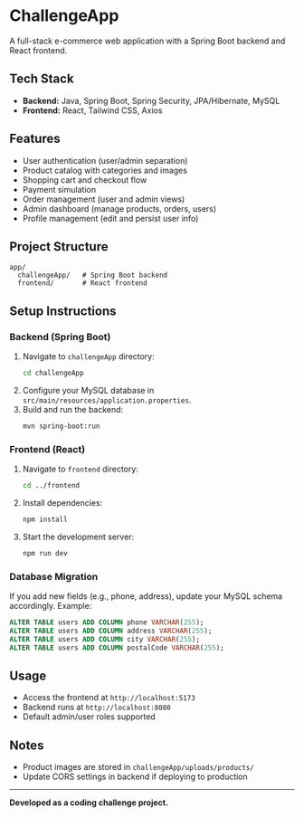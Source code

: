 # ChallengeApp

A full-stack e-commerce web application with a Spring Boot backend and React frontend.

## Tech Stack
- **Backend:** Java, Spring Boot, Spring Security, JPA/Hibernate, MySQL
- **Frontend:** React, Tailwind CSS, Axios

## Features
- User authentication (user/admin separation)
- Product catalog with categories and images
- Shopping cart and checkout flow
- Payment simulation
- Order management (user and admin views)
- Admin dashboard (manage products, orders, users)
- Profile management (edit and persist user info)

## Project Structure
```
app/
  challengeApp/   # Spring Boot backend
  frontend/       # React frontend
```

## Setup Instructions

### Backend (Spring Boot)
1. Navigate to `challengeApp` directory:
   ```sh
   cd challengeApp
   ```
2. Configure your MySQL database in `src/main/resources/application.properties`.
3. Build and run the backend:
   ```sh
   mvn spring-boot:run
   ```

### Frontend (React)
1. Navigate to `frontend` directory:
   ```sh
   cd ../frontend
   ```
2. Install dependencies:
   ```sh
   npm install
   ```
3. Start the development server:
   ```sh
   npm run dev
   ```

### Database Migration
If you add new fields (e.g., phone, address), update your MySQL schema accordingly. Example:
```sql
ALTER TABLE users ADD COLUMN phone VARCHAR(255);
ALTER TABLE users ADD COLUMN address VARCHAR(255);
ALTER TABLE users ADD COLUMN city VARCHAR(255);
ALTER TABLE users ADD COLUMN postalCode VARCHAR(255);
```

## Usage
- Access the frontend at `http://localhost:5173`
- Backend runs at `http://localhost:8080`
- Default admin/user roles supported

## Notes
- Product images are stored in `challengeApp/uploads/products/`
- Update CORS settings in backend if deploying to production

---

**Developed as a coding challenge project.** 